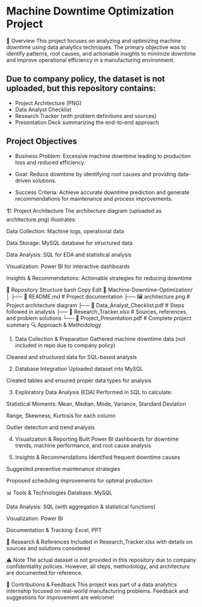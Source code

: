 # Machine Downtime Optimization Project
📖 Overview
This project focuses on analyzing and optimizing machine downtime using data analytics techniques. The primary objective was to identify patterns, root causes, and actionable insights to minimize downtime and improve operational efficiency in a manufacturing environment.

## Due to company policy, the dataset is not uploaded, but this repository contains:
- Project Architecture (PNG)
- Data Analyst Checklist
- Research Tracker (with problem definitions and sources)
- Presentation Deck summarizing the end-to-end approach

## Project Objectives

- Business Problem: Excessive machine downtime leading to production loss and reduced efficiency.

- Goal: Reduce downtime by identifying root causes and providing data-driven solutions.

- Success Criteria: Achieve accurate downtime prediction and generate recommendations for maintenance and process improvements.

🏗 Project Architecture
The architecture diagram (uploaded as architecture.png) illustrates:

Data Collection: Machine logs, operational data

Data Storage: MySQL database for structured data

Data Analysis: SQL for EDA and statistical analysis

Visualization: Power BI for interactive dashboards

Insights & Recommendations: Actionable strategies for reducing downtime

📂 Repository Structure
bash
Copy
Edit
📁 Machine-Downtime-Optimization/
│
├── 📄 README.md                  # Project documentation
├── 🖼 architecture.png            # Project architecture diagram
├── 📄 Data_Analyst_Checklist.pdf # Steps followed in analysis
├── 📄 Research_Tracker.xlsx      # Sources, references, and problem solutions
└── 📄 Project_Presentation.pdf   # Complete project summary
🔍 Approach & Methodology
1. Data Collection & Preparation
Gathered machine downtime data (not included in repo due to company policy)

Cleaned and structured data for SQL-based analysis

2. Database Integration
Uploaded dataset into MySQL

Created tables and ensured proper data types for analysis

3. Exploratory Data Analysis (EDA)
Performed in SQL to calculate:

Statistical Moments: Mean, Median, Mode, Variance, Standard Deviation

Range, Skewness, Kurtosis for each column

Outlier detection and trend analysis

4. Visualization & Reporting
Built Power BI dashboards for downtime trends, machine performance, and root cause analysis

5. Insights & Recommendations
Identified frequent downtime causes

Suggested preventive maintenance strategies

Proposed scheduling improvements for optimal production

📊 Tools & Technologies
Database: MySQL

Data Analysis: SQL (with aggregation & statistical functions)

Visualization: Power BI

Documentation & Tracking: Excel, PPT

📜 Research & References
Included in Research_Tracker.xlsx with details on sources and solutions considered

⚠ Note
The actual dataset is not provided in this repository due to company confidentiality policies. However, all steps, methodology, and architecture are documented for reference.

🤝 Contributions & Feedback
This project was part of a data analytics internship focused on real-world manufacturing problems. Feedback and suggestions for improvement are welcome!


